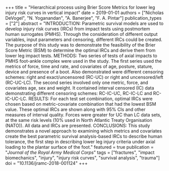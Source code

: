 +++
title = "Hierarchical process using Brier Score Metrics for lower leg injury risk curves in vertical impact"
date = 2019-01-01
authors = ["Nicholas DeVogel", "N. Yoganandan", "A. Banerjee", "F. A. Pintar"]
publication_types = ["2"]
abstract = "INTRODUCTION: Parametric survival models are used to develop injury risk curves (IRCs) from impact tests using postmortem human surrogates (PMHS). Through the consideration of different output variables, input parameters and censoring, different IRCs could be created. The purpose of this study was to demonstrate the feasibility of the Brier Score Metric (BSM) to determine the optimal IRCs and derive them from lower leg impact tests. METHODS: Two series of tests of axial impacts to PMHS foot-ankle complex were used in the study. The first series used the metrics of force, time and rate, and covariates of age, posture, stature, device and presence of a boot. Also demonstrated were different censoring schemes: right and exact/uncensored (RC-UC) or right and uncensored/left (RC-UC-LC). The second series involved only one metric, force, and covariates age, sex and weight. It contained interval censored (IC) data demonstrating different censoring schemes: RC-IC-UC, RC-IC-LC and RC-IC-UC-LC. RESULTS: For each test set combination, optimal IRCs were chosen based on metric-covariate combination that had the lowest BSM value. These optimal IRCs are shown along with 95% CIs and other measures of interval quality. Forces were greater for UC than LC data sets, at the same risk levels (10% used in North Atlantic Treaty Organisation (NATO)). All data and IRCs are presented. CONCLUSIONS: This study demonstrates a novel approach to examining which metrics and covariates create the best parametric survival analysis-based IRCs to describe human tolerance, the first step in describing lower leg injury criteria under axial loading to the plantar surface of the foot."
featured = true
publication = "*Journal of the Royal Army Medical Corps*"
tags = ["fractures", "impact biomechanics", "injury", "injury risk curves", "survival analysis", "trauma"]
doi = "10.1136/jramc-2018-001124"
+++

